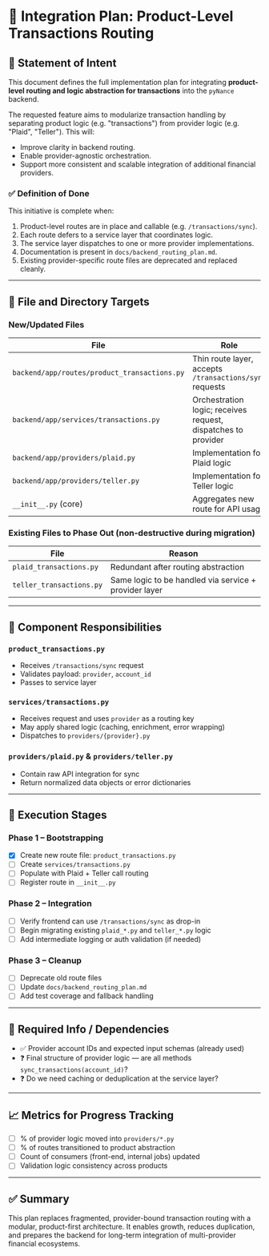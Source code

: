# 📘 Integration Plan: Product-Level Transactions Routing

## 📌 Statement of Intent

This document defines the full implementation plan for integrating **product-level routing and logic abstraction for transactions** into the `pyNance` backend.

The requested feature aims to modularize transaction handling by separating product logic (e.g. "transactions") from provider logic (e.g. "Plaid", "Teller"). This will:

- Improve clarity in backend routing.
- Enable provider-agnostic orchestration.
- Support more consistent and scalable integration of additional financial providers.

### ✅ Definition of Done

This initiative is complete when:

1. Product-level routes are in place and callable (e.g. `/transactions/sync`).
2. Each route defers to a service layer that coordinates logic.
3. The service layer dispatches to one or more provider implementations.
4. Documentation is present in `docs/backend_routing_plan.md`.
5. Existing provider-specific route files are deprecated and replaced cleanly.

---

## 📂 File and Directory Targets

### New/Updated Files

| File                                         | Role                                                          |
| -------------------------------------------- | ------------------------------------------------------------- |
| `backend/app/routes/product_transactions.py` | Thin route layer, accepts `/transactions/sync` requests       |
| `backend/app/services/transactions.py`       | Orchestration logic; receives request, dispatches to provider |
| `backend/app/providers/plaid.py`             | Implementation for Plaid logic                                |
| `backend/app/providers/teller.py`            | Implementation for Teller logic                               |
| `__init__.py` (core)                         | Aggregates new route for API usage                            |

### Existing Files to Phase Out (non-destructive during migration)

| File                     | Reason                                                |
| ------------------------ | ----------------------------------------------------- |
| `plaid_transactions.py`  | Redundant after routing abstraction                   |
| `teller_transactions.py` | Same logic to be handled via service + provider layer |

---

## 🧩 Component Responsibilities

### `product_transactions.py`

- Receives `/transactions/sync` request
- Validates payload: `provider`, `account_id`
- Passes to service layer

### `services/transactions.py`

- Receives request and uses `provider` as a routing key
- May apply shared logic (caching, enrichment, error wrapping)
- Dispatches to `providers/{provider}.py`

### `providers/plaid.py` & `providers/teller.py`

- Contain raw API integration for sync
- Return normalized data objects or error dictionaries

---

## 🚧 Execution Stages

### Phase 1 – Bootstrapping

- [x] Create new route file: `product_transactions.py`
- [ ] Create `services/transactions.py`
- [ ] Populate with Plaid + Teller call routing
- [ ] Register route in `__init__.py`

### Phase 2 – Integration

- [ ] Verify frontend can use `/transactions/sync` as drop-in
- [ ] Begin migrating existing `plaid_*.py` and `teller_*.py` logic
- [ ] Add intermediate logging or auth validation (if needed)

### Phase 3 – Cleanup

- [ ] Deprecate old route files
- [ ] Update `docs/backend_routing_plan.md`
- [ ] Add test coverage and fallback handling

---

## 📎 Required Info / Dependencies

- ✅ Provider account IDs and expected input schemas (already used)
- ❓ Final structure of provider logic — are all methods `sync_transactions(account_id)`?
- ❓ Do we need caching or deduplication at the service layer?

---

## 📈 Metrics for Progress Tracking

- [ ] % of provider logic moved into `providers/*.py`
- [ ] % of routes transitioned to product abstraction
- [ ] Count of consumers (front-end, internal jobs) updated
- [ ] Validation logic consistency across products

---

## ✅ Summary

This plan replaces fragmented, provider-bound transaction routing with a modular, product-first architecture. It enables growth, reduces duplication, and prepares the backend for long-term integration of multi-provider financial ecosystems.
